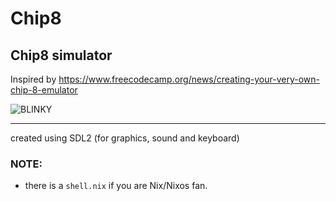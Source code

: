 # Chip8
## Chip8 simulator

Inspired by https://www.freecodecamp.org/news/creating-your-very-own-chip-8-emulator

![BLINKY]("imgs/2022-01-27-162427_630x310_scrot.png")

---

created using SDL2 (for graphics, sound and keyboard)

### NOTE:
- there is a `shell.nix` if you are Nix/Nixos fan.